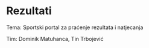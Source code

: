 # Rezultati

Tema: Sportski portal za praćenje rezultata i natjecanja

Tim: Dominik Matuhanca, Tin Trbojević
